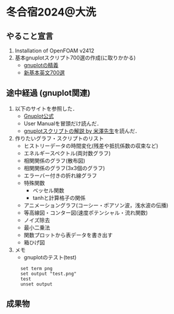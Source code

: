 # 冬合宿2024@大洗

## やること宣言
1. Installation of OpenFOAM v2412 
2. 基本gnuplotスクリプト700選の作成(に取りかかる) 
   - [gnuplotの精義](https://www.amazon.co.jp/gnuplot%E3%81%AE%E7%B2%BE%E7%BE%A9%E2%80%95%E3%83%95%E3%83%AA%E3%83%BC%E3%81%AE%E9%AB%98%E6%A9%9F%E8%83%BD%E3%82%B0%E3%83%A9%E3%83%95%E4%BD%9C%E6%88%90%E3%83%84%E3%83%BC%E3%83%AB%E3%82%92%E4%BD%BF%E3%81%84%E3%81%93%E3%81%AA%E3%81%99-%E5%B1%B1%E6%9C%AC-%E6%98%8C%E5%BF%97/dp/4877833048) 
   - [新基本英文700選](https://www.sundaibunko.jp/contents/book/20077/)

## 途中経過 (gnuplot関連)
1. 以下のサイトを参照した．
   - [Gnuplot公式](http://www.gnuplot.info/)
   - User Manualを冒頭だけ読んだ．
   - [gnuplotスクリプトの解説 by 米澤先生](https://sk.kuee.kyoto-u.ac.jp/person/yonezawa/contents/program/gnuplot/index.html)を読んだ．
2. 作りたいグラフ・スクリプトのリスト
   - ヒストリーデータの時間変化(残差や抵抗係数の収束など)
   - エネルギースペクトル(両対数グラフ)
   - 相関関係のグラフ(散布図)
   - 相関関係のグラフ(3x3個のグラフ)
   - エラーバー付きの折れ線グラフ
   - 特殊関数
      - ベッセル関数
      - tanhと計算格子の関係
   - アニメーショングラフ(コーシー・ポアソン波，浅水波の伝播)
   - 等高線図・コンター図(速度ポテンシャル・流れ関数)
   - ノイズ除去
   - 最小二乗法
   - 関数プロットから表データを書き出す
   - 箱ひげ図
3. メモ
   - gnuplotのテスト(test)
   ```
     set term png
     set output "test.png"
     test
     unset output
   ```
## 成果物
